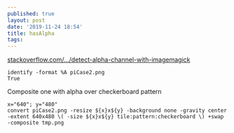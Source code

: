 ```yaml
---
published: true
layout: post
date: '2019-11-24 18:54'
title: hasAlpha
tags: 
---
```

[stackoverflow.com/.../detect-alpha-channel-with-imagemagick](https://stackoverflow.com/questions/2581469/detect-alpha-channel-with-imagemagick)

    identify -format %A piCase2.png
    True
    
Composite one with alpha over checkerboard pattern

    x="640"; y="480"
    convert piCase2.png -resize ${x}x${y} -background none -gravity center -extent 640x480 \( -size ${x}x${y} tile:pattern:checkerboard \) +swap -composite tmp.png
